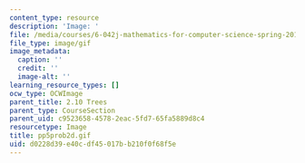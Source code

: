 ```yaml
---
content_type: resource
description: 'Image: '
file: /media/courses/6-042j-mathematics-for-computer-science-spring-2015/d0228d39e40cdf45017bb210f0f68f5e_pp5prob2d.gif
file_type: image/gif
image_metadata:
  caption: ''
  credit: ''
  image-alt: ''
learning_resource_types: []
ocw_type: OCWImage
parent_title: 2.10 Trees
parent_type: CourseSection
parent_uid: c9523658-4578-2eac-5fd7-65fa5889d8c4
resourcetype: Image
title: pp5prob2d.gif
uid: d0228d39-e40c-df45-017b-b210f0f68f5e
---
```

